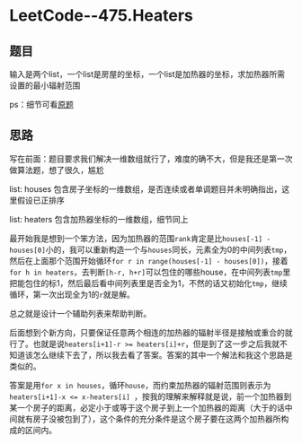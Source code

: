 # LeetCode--475.Heaters

## 题目

输入是两个list，一个list是房屋的坐标，一个list是加热器的坐标，求加热器所需设置的最小辐射范围

ps：细节可看[原题](https://leetcode.com/problems/heaters/#/description)

## 思路

写在前面：题目要求我们解决一维数组就行了，难度的确不大，但是我还是第一次做算法题，想了很久，尴尬

list: houses  包含房子坐标的一维数组，是否连续或者单调题目并未明确指出，这里假设已正排序

list: heaters 包含加热器坐标的一维数组，细节同上

最开始我是想到一个笨方法，因为加热器的范围`rank`肯定是比`houses[-1] -houses[0]`小的，我可以重新构造一个与`houses`同长，元素全为0的中间列表`tmp`，然后在上面那个范围开始循环`for r in range(houses[-1] - houses[0])`，接着`for h in heaters`，去判断`[h-r, h+r]`可以包住的哪些house，在中间列表`tmp`里把能包住的标1，然后最后看中间列表里是否全为1，不然的话又初始化`tmp`，继续循环，第一次出现全为1的`r`就是解。

总之就是设计一个辅助列表来帮助判断。

后面想到个新方向，只要保证任意两个相连的加热器的辐射半径是接触或重合的就行了。也就是说`heaters[i+1]-r >= heaters[i]+r`，但是到了这一步之后我就不知道该怎么继续下去了，所以我去看了答案。答案的其中一个解法和我这个思路是类似的。

答案是用`for x in houses`，循环`house`，而约束加热器的辐射范围则表示为`heaters[i+1]-x <= x-heaters[i] `，按我的理解来解释就是说，前一个加热器到某一个房子的距离，必定小于或等于这个房子到上一个加热器的距离（大于的话中间就有房子没被包到了），这个条件的充分条件是这个房子要在这两个加热器所构成的区间内。